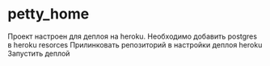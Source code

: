 # petty_home
Проект настроен для деплоя на heroku.
Необходимо добавить postgres в heroku resorces
Прилинковать репозиторий в настройки деплоя heroku
Запустить деплой
